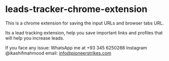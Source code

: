 # leads-tracker-chrome-extension

This is a chrome extension for saving the input URLs and browser tabs URL. 

Its a lead tracking extension, help you save important links and profiles that will help you increase leads.

If you face any issue:
WhatsApp me at +93 345 6250288
Instagram @ikashifmahmood
email: info@pioneerstrikes.com
